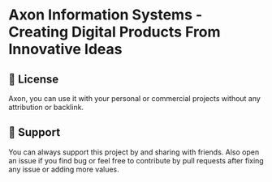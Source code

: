 # Axon Information Systems - Creating Digital Products From Innovative Ideas 


## 📃 License
Axon, you can use it with your personal or commercial projects without any attribution or backlink.

## 💙 Support
You can always support this project by
and sharing with friends. Also open an issue if you find bug or feel free to contribute by pull requests after fixing any issue or adding more values.
